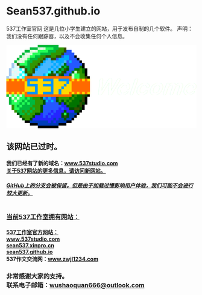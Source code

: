 # Sean537.github.io
537工作室官网
这是几位小学生建立的网站，用于发布自制的几个软件。
声明：我们没有任何跟踪器，以及不会收集任何个人信息。

<img src="537logo.png" alt="537logo">
<h2>该网站已过时。
<h4>我们已经有了新的域名：<a href="www.537studio.com">www.537studio.com<br>关于537网站的更多信息，请访问新网站。
<h5>GitHub上的分支会被保留。但是由于加载过慢影响用户体验，我们可能不会进行较大更新。
<br><br>
<h3>当前537工作室拥有网站：
<h4></h4>537工作室官方网站：<br><a href="www.537studio.com">www.537studio.com</a><br><a href="sean537.xinpro.cn">sean537.xinpro.cn</a><br><a href="sean537.github.io">sean537.github.io</a><br>537作文交流网：<a href="www.zwjl1234.com">www.zwjl1234.com</a>
<h3>非常感谢大家的支持。<br>联系电子邮箱：<a href="mailto:wushaoquan666@outlook.com">wushaoquan666@outlook.com

